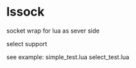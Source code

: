 # lssock

socket wrap for lua as sever side

select support

see example:
	simple_test.lua
	select_test.lua
